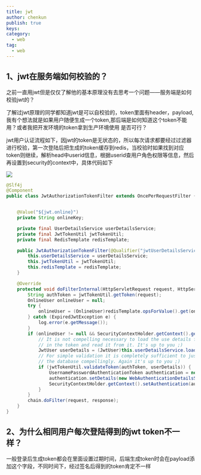 ```yaml
---
title: jwt
author: chenkun
publish: true
keys:
category:
  - web
tag:	
  - web
---
```




## 1、jwt在服务端如何校验的？

之前一直用jwt但是仅仅了解他的基本原理没有去思考一个问题——服务端是如何校验jwt的？

了解过jwt原理的同学都知道jwt是可以自校验的，token里面有header，payload,我有个想法就是如果用户随便生成一个token,那后端是如何知道这个token不能用？或者我把开发环境的token拿到生产环境使用 是否可行？

jwt用户认证流程如下，因jwt的token是无状态的，所以每次请求都要经过过滤器进行校验，第一次登陆后把生成的token缓存到redis，当校验时如果找到对应token则继续，解析head中userid信息，根据userid查用户角色权限等信息，然后再设置到security的context中，具体代码如下

![](https://gimg2.baidu.com/image_search/src=http%3A%2F%2Fimg2020.cnblogs.com%2Fnews%2F2169646%2F202101%2F2169646-20210118002912071-1277173978.jpg&refer=http%3A%2F%2Fimg2020.cnblogs.com&app=2002&size=f9999,10000&q=a80&n=0&g=0n&fmt=auto?sec=1669274568&t=4074fa30a1f60ddac4f3a668c38b0353)

```java
@Slf4j
@Component
public class JwtAuthorizationTokenFilter extends OncePerRequestFilter {


    @Value("${jwt.online}")
    private String onlineKey;

    private final UserDetailsService userDetailsService;
    private final JwtTokenUtil jwtTokenUtil;
    private final RedisTemplate redisTemplate;

    public JwtAuthorizationTokenFilter(@Qualifier("jwtUserDetailsService") UserDetailsService userDetailsService, JwtTokenUtil jwtTokenUtil, RedisTemplate redisTemplate) {
        this.userDetailsService = userDetailsService;
        this.jwtTokenUtil = jwtTokenUtil;
        this.redisTemplate = redisTemplate;
    }

    @Override
    protected void doFilterInternal(HttpServletRequest request, HttpServletResponse response, FilterChain chain) throws ServletException, IOException {
        String authToken = jwtTokenUtil.getToken(request);
        OnlineUser onlineUser = null;
        try {
            onlineUser = (OnlineUser)redisTemplate.opsForValue().get(onlineKey + authToken);
        } catch (ExpiredJwtException e) {
            log.error(e.getMessage());
        }
        if (onlineUser != null && SecurityContextHolder.getContext().getAuthentication() == null) {
            // It is not compelling necessary to load the use details from the database. You could also store the information
            // in the token and read it from it. It's up to you ;)
            JwtUser userDetails = (JwtUser)this.userDetailsService.loadUserByUsername(onlineUser.getUserName());
            // For simple validation it is completely sufficient to just check the token integrity. You don't have to call
            // the database compellingly. Again it's up to you ;)
            if (jwtTokenUtil.validateToken(authToken, userDetails)) {
                UsernamePasswordAuthenticationToken authentication = new UsernamePasswordAuthenticationToken(userDetails, null, userDetails.getAuthorities());
                authentication.setDetails(new WebAuthenticationDetailsSource().buildDetails(request));
                SecurityContextHolder.getContext().setAuthentication(authentication);
            }
        }
        chain.doFilter(request, response);
    }
}
```

## 2、为什么相同用户每次登陆得到的jwt token不一样？

一般登录后生成token都会在里面设置过期时间，后端生成token时会在payload添加这个字段，不同时间下，经过签名后得到的token肯定不一样